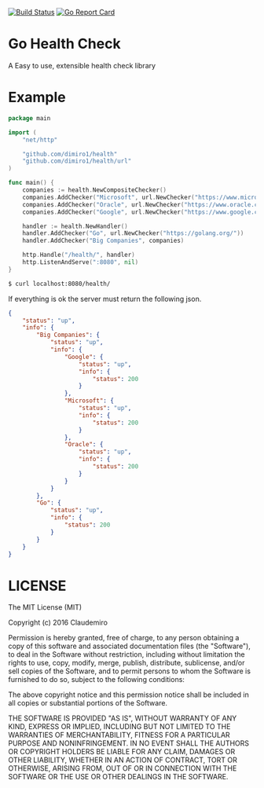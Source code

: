 [![Build Status](https://travis-ci.org/dimiro1/health.svg?branch=master)](https://travis-ci.org/dimiro1/health)
[![Go Report Card](https://goreportcard.com/badge/github.com/dimiro1/health)](https://goreportcard.com/report/github.com/dimiro1/health)

# Go Health Check

A Easy to use, extensible health check library

# Example

```go
package main

import (
    "net/http"

    "github.com/dimiro1/health"
    "github.com/dimiro1/health/url"
)

func main() {
    companies := health.NewCompositeChecker()
    companies.AddChecker("Microsoft", url.NewChecker("https://www.microsoft.com/"))
    companies.AddChecker("Oracle", url.NewChecker("https://www.oracle.com/"))
    companies.AddChecker("Google", url.NewChecker("https://www.google.com/"))

    handler := health.NewHandler()
    handler.AddChecker("Go", url.NewChecker("https://golang.org/"))
    handler.AddChecker("Big Companies", companies)

    http.Handle("/health/", handler)
    http.ListenAndServe(":8080", nil)
}
```

```sh
$ curl localhost:8080/health/
```

If everything is ok the server must return the following json.

```json
{
    "status": "up",
    "info": {
        "Big Companies": {
            "status": "up",
            "info": {
                "Google": {
                    "status": "up",
                    "info": {
                        "status": 200
                    }
                },
                "Microsoft": {
                    "status": "up",
                    "info": {
                        "status": 200
                    }
                },
                "Oracle": {
                    "status": "up",
                    "info": {
                        "status": 200
                    }
                }
            }
        },
        "Go": {
            "status": "up",
            "info": {
                "status": 200
            }
        }
    }
}
```

# LICENSE

The MIT License (MIT)

Copyright (c) 2016 Claudemiro

Permission is hereby granted, free of charge, to any person obtaining a copy
of this software and associated documentation files (the "Software"), to deal
in the Software without restriction, including without limitation the rights
to use, copy, modify, merge, publish, distribute, sublicense, and/or sell
copies of the Software, and to permit persons to whom the Software is
furnished to do so, subject to the following conditions:

The above copyright notice and this permission notice shall be included in all
copies or substantial portions of the Software.

THE SOFTWARE IS PROVIDED "AS IS", WITHOUT WARRANTY OF ANY KIND, EXPRESS OR
IMPLIED, INCLUDING BUT NOT LIMITED TO THE WARRANTIES OF MERCHANTABILITY,
FITNESS FOR A PARTICULAR PURPOSE AND NONINFRINGEMENT. IN NO EVENT SHALL THE
AUTHORS OR COPYRIGHT HOLDERS BE LIABLE FOR ANY CLAIM, DAMAGES OR OTHER
LIABILITY, WHETHER IN AN ACTION OF CONTRACT, TORT OR OTHERWISE, ARISING FROM,
OUT OF OR IN CONNECTION WITH THE SOFTWARE OR THE USE OR OTHER DEALINGS IN THE
SOFTWARE.
